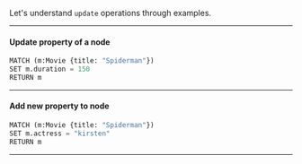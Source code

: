 Let's understand `update` operations through examples.

------------------------------------------------
#### Update property of a node
```python
MATCH (m:Movie {title: "Spiderman"})
SET m.duration = 150
RETURN m
```
------------------------------------------------
#### Add new property to node
```python
MATCH (m:Movie {title: "Spiderman"})
SET m.actress = "kirsten"
RETURN m
````
------------------------------------------------
